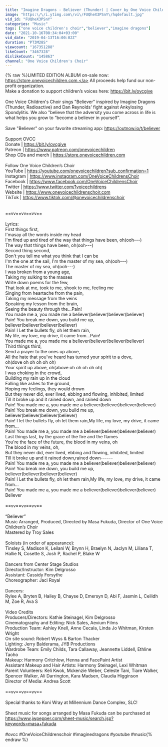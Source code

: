 ```yaml
---
title: "Imagine Dragons - Believer (Thunder) | Cover by One Voice Children's Choir"
image: "https:\/\/i.ytimg.com\/vi\/FUQheX3PSnY\/hqdefault.jpg"
vid_id: "FUQheX3PSnY"
categories: "Music"
tags: ["one voice children's choir","believer","imagine dragons"]
date: "2021-10-16T08:34:04+03:00"
vid_date: "2019-04-13T16:00:02Z"
duration: "PT3M28S"
viewcount: "167351288"
likeCount: "3467328"
dislikeCount: "145863"
channel: "One Voice Children's Choir"
---
```

{% raw %}LIMITED EDITION ALBUM on-sale now: <a rel="nofollow" target="blank" href="https://store.onevoicechildren.com.">https://store.onevoicechildren.com.</a> All proceeds help fund our non-profit organization. <br />Make a donation to support children’s voices here: <a rel="nofollow" target="blank" href="https://bit.ly/ovcgive">https://bit.ly/ovcgive</a><br /><br />One Voice Children's Choir sings &quot;Believer&quot; inspired by Imagine Dragons (Thunder, Radioactive) and Dan Reynolds' fight against Ankylosing Spondylitis.  We also &quot;believe that the adversity you come across in life is what helps you grow to “become a believer in yourself”.<br /><br />Save &quot;Believer&quot; on your favorite streaming app: <a rel="nofollow" target="blank" href="https://outnow.io/t/believer">https://outnow.io/t/believer</a><br /><br />Support OVCC<br />Donate | <a rel="nofollow" target="blank" href="https://bit.ly/ovcgive">https://bit.ly/ovcgive</a> <br />Patreon | <a rel="nofollow" target="blank" href="https://www.patreon.com/onevoicechildren">https://www.patreon.com/onevoicechildren</a> <br />Shop CDs and merch | <a rel="nofollow" target="blank" href="https://store.onevoicechildren.com">https://store.onevoicechildren.com</a> <br /><br />Follow One Voice Children’s Choir<br />YouTube | <a rel="nofollow" target="blank" href="https://youtube.com/onevoicechildren?sub_confirmation=1">https://youtube.com/onevoicechildren?sub_confirmation=1</a><br />Instagram | <a rel="nofollow" target="blank" href="https://www.instagram.com/OneVoiceChildrensChoir">https://www.instagram.com/OneVoiceChildrensChoir</a><br />Facebook | <a rel="nofollow" target="blank" href="https://www.facebook.com/OneVoiceChildrensChoir">https://www.facebook.com/OneVoiceChildrensChoir</a><br />Twitter | <a rel="nofollow" target="blank" href="https://www.twitter.com/1voicechildrens">https://www.twitter.com/1voicechildrens</a><br />Website | <a rel="nofollow" target="blank" href="https://www.onevoicechildrenschoir.com">https://www.onevoicechildrenschoir.com</a><br />TikTok | <a rel="nofollow" target="blank" href="https://www.tiktok.com/@onevoicechildrenschoir">https://www.tiktok.com/@onevoicechildrenschoir</a><br /> <br /><br />==vv==vv==vv==<br /><br />Lyrics:<br />First things first,<br />I'masay all the words inside my head<br />I'm fired up and tired of the way that things have been, oh(ooh---)<br />The way that things have been, oh(ooh---)<br />Second thing second,<br />Don't you tell me what you think that I can be<br />I'm the one at the sail, I'm the master of my sea, oh(ooh---)<br />The master of my sea, oh(ooh---)<br />I was broken from a young age,<br />Taking my sulking to the masses <br />Write down poems for the few,<br />That look at me, took to me, shook to me, feeling me<br />Singing from heartache from the pain,<br />Taking my message from the veins<br />Speaking my lesson from the brain,<br />Seeing the beauty through the...Pain! <br />You made me a, you made me a believer(believer)believer(believer)<br />Pain! You break me down, you build me up, believer(believer)believer(believer)<br />Pain! I Let the bullets fly, oh let them rain,<br />My life, my love, my drive, it came from...Pain! <br />You made me a, you made me a believer(believer)believer(believer)<br />Third things third,<br />Send a prayer to the ones up above,<br />All the hate that you've heard has turned your spirit to a dove, <br />oh(dove oh oh oh oh oh)<br />Your spirit up above, oh(above oh oh oh oh oh)<br />I was choking in the crowd,<br />Building my rain up in the cloud<br />Falling like ashes to the ground,<br />Hoping my feelings, they would drown<br />But they never did, ever lived, ebbing and flowing, inhibited, limited<br />Till it broke up and it rained down, and rained down<br />Pain! You made me a, you made me a believer(believer)believer(believer)<br />Pain! You break me down, you build me up, believer(believer)believer(believer)<br />Pain! I let the bullets fly, oh let them rain,My life, my love, my drive, it came from…<br />Pain! You made me a, you made me a believer(believer)believer(believer)<br />Last things last, by the grace of the fire and the flames<br />You're the face of the future, the blood in my veins, oh<br />The blood in my veins, oh,<br />But they never did, ever lived, ebbing and flowing, inhibited, limited<br />Till it broke up and it rained down,rained down------<br />Pain! You made me a, you made me a believer(believer)believer(believer)<br />Pain! You break me down, you build me up, believer(believer)believer(believer)<br />Pain! I Let the bullets fly, oh let them rain,My life, my love, my drive, it came from…<br />Pain! You made me a, you made me a believer(believer)believer(believer)<br />Believer<br /><br />==vv==vv==vv==<br /><br />“Believer”<br />Music Arranged, Produced, Directed by Masa Fukuda, Director of One Voice Children’s Choir<br />Mastered by Troy Sales<br /><br />Soloists (in order of appearance):<br />Tinsley S, Madison K, Leilani W, Brynn H, Braelyn N, Jaclyn M, Liliana T, Hallie N, Cosette S, Josh P, Rachel P, Blake W<br /><br />Dancers from Center Stage Studios<br />Director/Instructor: Kim Delgrosso<br />Assistant: Cassidy Forsythe<br />Choreographer: Jaci Royal<br /><br />Dancers:<br />Rylee A, Bryten B, Hailey B, Chayse D, Emersyn D, Abi F, Jasmin L, Ceilidh M, Zoe R, Ava S<br /><br />Video Credits<br />Producers/Directors: Kathie Steinagel, Kim Delgrosso<br />Cinematography and Editing:  Nick Sales, Aevium Films <br />Production Team: Ashley Knell, Anne Cecala, Linda Jo Whitman, Kirsten Wright<br />On site sound:  Robert Wyss &amp; Barton Thacker <br />Lighting:  Jerry Balderama, JYB Productions<br />Wardrobe Team: Emily Childs, Tara Callaway, Jeannette Liddell, Ethline Taoho<br />Makeup: Harmony Critchlow, Henna and FacePaint Artist <br />Assistant Makeup and Hair Artists: Harmony Steinagel, Lexi Whitman<br />Parent Volunteers: Keli Kwok, Mckenzie Weber, Celeste Tani, Tiare Walker, Spencer Walker, Ali Darrington, Kara Madsen, Claudia Higginson <br />Director of Media:  Andrea Scott<br /><br />==vv==vv==vv==<br /><br />Special thanks to Koni Wray at Millennium Dance Complex, SLC!<br /><br />Sheet music for songs arranged by Masa Fukuda can be purchased at <a rel="nofollow" target="blank" href="https://www.jwpepper.com/sheet-music/search.jsp?keywords=masa+fukuda">https://www.jwpepper.com/sheet-music/search.jsp?keywords=masa+fukuda</a><br /><br />#ovcc #OneVoiceChildrenschoir #imaginedragons #youtube #music{% endraw %}
